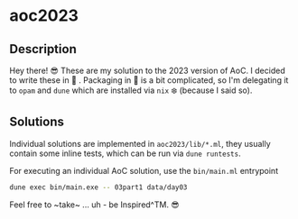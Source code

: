 # aoc2023

## Description

Hey there! :sunglasses: These are my solution to the 2023 version of AoC. I
decided to write
these in :camel: . Packaging in :camel: is a bit complicated, so I'm delegating it
to `opam` and `dune` which are installed via `nix` ❄️ (because I said so).

## Solutions

Individual solutions are implemented in `aoc2023/lib/*.ml`, they usually contain
some inline tests, which can be run via `dune runtests`.

For executing an individual AoC solution, use the `bin/main.ml` entrypoint

```bash
dune exec bin/main.exe -- 03part1 data/day03
```

Feel free to ~take~ ... uh - be Inspired^TM. :sunglasses:

